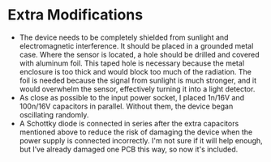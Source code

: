 # Extra Modifications

* The device needs to be completely shielded from sunlight and electromagnetic interference. It should be placed in a grounded metal case. Where the sensor is located, a hole should be drilled and covered with aluminum foil. This taped hole is necessary because the metal enclosure is too thick and would block too much of the radiation. The foil is needed because the signal from sunlight is much stronger, and it would overwhelm the sensor, effectively turning it into a light detector.
* As close as possible to the input power socket, I placed 1n/16V and 100n/16V capacitors in parallel. Without them, the device began oscillating randomly.
* A Schottky diode is connected in series after the extra capacitors mentioned above to reduce the risk of damaging the device when the power supply is connected incorrectly. I'm not sure if it will help enough, but I’ve already damaged one PCB this way, so now it's included.